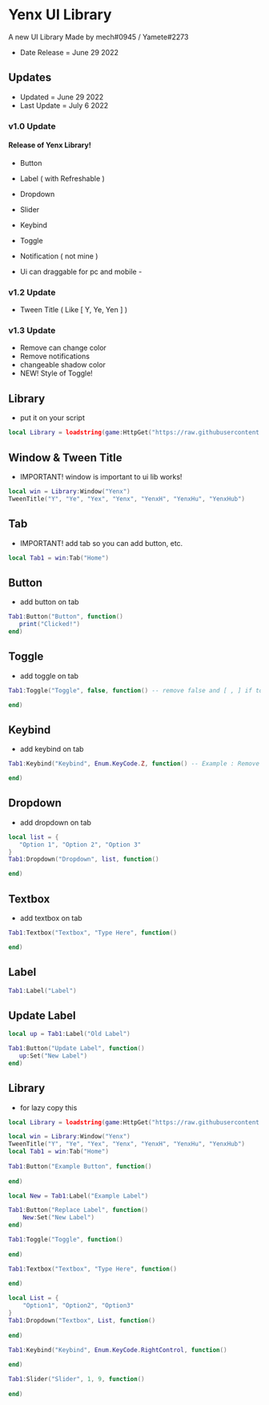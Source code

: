 # Yenx UI Library
A new UI Library Made by mech#0945 / Yamete#2273 
- Date Release = June 29 2022

## Updates
- Updated = June 29 2022
- Last Update = July 6 2022

### v1.0 Update
#### Release of Yenx Library! 
- Button
- Label ( with Refreshable )
- Dropdown
- Slider
- Keybind
- Toggle
- Notification ( not mine )

- Ui can draggable for pc and mobile - 

### v1.2 Update
- Tween Title ( Like [ Y, Ye, Yen ] ) 

### v1.3 Update
- Remove can change color
- Remove notifications 
- changeable shadow color
- NEW! Style of Toggle! 

## Library
- put it on your script
```lua
local Library = loadstring(game:HttpGet("https://raw.githubusercontent.com/Brineeee/Yenx/main/Lib"))()
```

## Window & Tween Title
- IMPORTANT! window is important to ui lib works! 
```lua
local win = Library:Window("Yenx")
TweenTitle("Y", "Ye", "Yex", "Yenx", "YenxH", "YenxHu", "YenxHub") 
```

## Tab
- IMPORTANT! add tab so you can add button, etc.
```lua
local Tab1 = win:Tab("Home")
```

## Button
- add button on tab
```lua
Tab1:Button("Button", function() 
   print("Clicked!") 
end) 
```

## Toggle
- add toggle on tab
```lua
Tab1:Toggle("Toggle", false, function() -- remove false and [ , ] if toggle doesn't work

end) 
```

## Keybind
- add keybind on tab
```lua
Tab1:Keybind("Keybind", Enum.KeyCode.Z, function() -- Example : Remove Z near of KeyCode and Replace it with F. 

end) 
```

## Dropdown
- add dropdown on tab
```lua
local list = {
   "Option 1", "Option 2", "Option 3"
} 
Tab1:Dropdown("Dropdown", list, function() 

end) 
```

## Textbox
- add textbox on tab
```lua
Tab1:Textbox("Textbox", "Type Here", function() 

end) 
```

## Label
```lua
Tab1:Label("Label") 
```

## Update Label
```lua
local up = Tab1:Label("Old Label")

Tab1:Button("Update Label", function()
   up:Set("New Label") 
end)
```
## Library
- for lazy copy this
```lua
local Library = loadstring(game:HttpGet("https://raw.githubusercontent.com/Brineeee/Yenx/main/Lib"))()

local win = Library:Window("Yenx")
TweenTitle("Y", "Ye", "Yex", "Yenx", "YenxH", "YenxHu", "YenxHub") 
local Tab1 = win:Tab("Home")
    
Tab1:Button("Example Button", function() 
    
end) 

local New = Tab1:Label("Example Label")

Tab1:Button("Replace Label", function()
    New:Set("New Label") 
end) 

Tab1:Toggle("Toggle", function() 
    
end) 

Tab1:Textbox("Textbox", "Type Here", function()
    
end)

local List = {
    "Option1", "Option2", "Option3"
}
Tab1:Dropdown("Textbox", List, function()
    
end)

Tab1:Keybind("Keybind", Enum.KeyCode.RightControl, function()
    
end) 

Tab1:Slider("Slider", 1, 9, function() 
    
end) 
```
